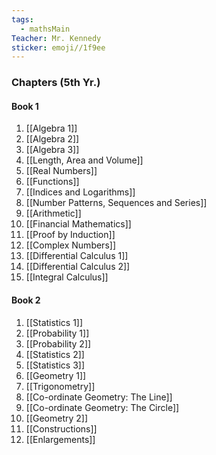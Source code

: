 ```yaml
---
tags:
  - mathsMain
Teacher: Mr. Kennedy
sticker: emoji//1f9ee
---
```


### Chapters (5th Yr.)
#### Book 1
1.  [[Algebra 1]]
2.  [[Algebra 2]]
3.  [[Algebra 3]]
4.  [[Length, Area and Volume]]
5.  [[Real Numbers]]
6.  [[Functions]]
7.  [[Indices and Logarithms]]
8.  [[Number Patterns, Sequences and Series]]
9.  [[Arithmetic]]
10. [[Financial Mathematics]]
11. [[Proof by Induction]]
12. [[Complex Numbers]]
13. [[Differential Calculus 1]]
14. [[Differential Calculus 2]]
15. [[Integral Calculus]]

#### Book 2
1. [[Statistics 1]]
2. [[Probability 1]]
3. [[Probability 2]]
4. [[Statistics 2]]
5. [[Statistics 3]]
6. [[Geometry 1]]
7. [[Trigonometry]]
8. [[Co-ordinate Geometry: The Line]]
9. [[Co-ordinate Geometry: The Circle]]
10. [[Geometry 2]]
11. [[Constructions]]
12. [[Enlargements]]